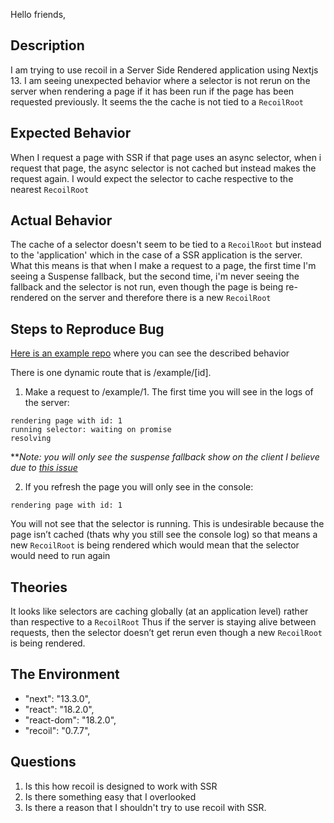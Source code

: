 Hello friends,

## Description

I am trying to use recoil in a Server Side Rendered application using Nextjs 13. I am seeing unexpected behavior where a selector is not rerun on the server when rendering a page if it has been run if the page has been requested previously. It seems the the cache is not tied to a `RecoilRoot`

## Expected Behavior

When I request a page with SSR if that page uses an async selector, when i request that page, the async selector is not cached but instead makes the request again. I would expect the selector to cache respective to the nearest `RecoilRoot`

## Actual Behavior

The cache of a selector doesn't seem to be tied to a `RecoilRoot` but instead to the 'application' which in the case of a SSR application is the server. What this means is that when I make a request to a page, the first time I'm seeing a Suspense fallback, but the second time, i'm never seeing the fallback and the selector is not run, even though the page is being re-rendered on the server and therefore there is a new `RecoilRoot`

## Steps to Reproduce Bug

[Here is an example repo](https://github.com/brandonFaf/recoil-ssr-example) where you can see the described behavior

There is one dynamic route that is /example/[id].

1. Make a request to /example/1.
   The first time you will see in the logs of the server:

```
rendering page with id: 1
running selector: waiting on promise
resolving
```

\*\*_Note: you will only see the suspense fallback show on the client I believe due to [this issue](https://github.com/facebookexperimental/Recoil/issues/1960)_

2. If you refresh the page you will only see in the console:

```
rendering page with id: 1
```

You will not see that the selector is running. This is undesirable because the page isn’t cached (thats why you still see the console log) so that means a new `RecoilRoot` is being rendered which would mean that the selector would need to run again

## Theories

It looks like selectors are caching globally (at an application level) rather than respective to a `RecoilRoot` Thus if the server is staying alive between requests, then the selector doesn’t get rerun even though a new `RecoilRoot` is being rendered.

## The Environment

- "next": "13.3.0",
- "react": "18.2.0",
- "react-dom": "18.2.0",
- "recoil": "0.7.7",

## Questions

1. Is this how recoil is designed to work with SSR
2. Is there something easy that I overlooked
3. Is there a reason that I shouldn't try to use recoil with SSR.
